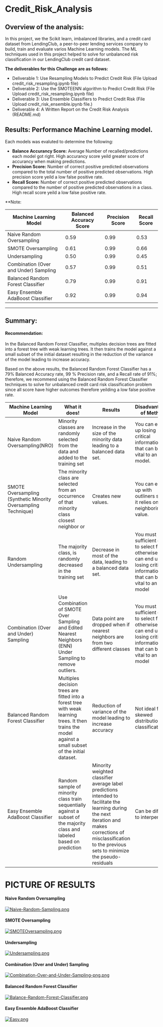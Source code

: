 # Credit_Risk_Analysis

## Overview of the analysis: 
In this project, we the Scikit learn, imbalanced libraries, and a credit card dataset from LendingClub, a peer-to-peer lending services company to build, train and evaluate varios Machine Learning models. The ML techniques used in this project helped to solve for unbalanced risk classification in our LendingClub credit card dataset.

**The deliverables for this Challenge are as follows:**
- Deliverable 1: Use Resampling Models to Predict Credit Risk (File Upload credit_risk_resampling.ipynb file)
- Deliverable 2: Use the SMOTEENN algorithm to Predict Credit Risk (File Upload credit_risk_resampling.ipynb file)
- Deliverable 3: Use Ensemble Classifiers to Predict Credit Risk (File Upload credit_risk_ensemble.ipynb file.)
- Deliverable 4: A Written Report on the Credit Risk Analysis (README.md)


## Results:  Performance Machine Learning model. 
Each models was evaluted to determine the following: 
- **Balance Accurancy Score:**
Average Number of recalled/predictions each model got right.  High accurancy score yeild greater score of accurancy when making predictions. 
- **Precision Score:**
Number of correct positive predicted observations compared to the total number of positive predicted observations. High precision score yeild a low false positive rate. 
- **Recall Score:**
Number of correct positive predicted observations compared to the number of positive predicted observations in a class. High recall score yeild a low false positive rate.



**Note:

Machine Learning Model | Balanced Accuracy Score| Precision Score| Recall Score
------------ | -------------  | ------------- | -------------
Naive Random Oversampling| 0.59 | 0.99|  0.53
SMOTE Oversampling | 0.61 | 0.99| 0.66
Undersampling | 0.50 | 0.99| 0.45
Combination (Over and Under) Sampling | 0.57 | 0.99| 0.51
Balanced Random Forest Classifier | 0.79 |  0.99 |  0.91 
Easy Ensemble AdaBoost Classifier | 0.92 | 0.99 | 0.94 

<hr> </hr>



## Summary: 
#### Recommendation: 
In the Balanced Random Forest Classifier, multiples decision trees are fitted into a forest tree with weak learning trees. It then trains the model against a small subset of the initial dataset resulting in the reduction of the variance of the model leading to increase accuracy. 

Based on the above results, the Balanced Random Forest Classifier has a 79% Balanced Accuracy rate, 99 % Precision rate, and a Recall rate of 91%; therefore, we recommend using the Balanced Random Forest Classifier techniques to solve for unbalanced credit card risk classification problem since all score have higher outcomes therefore yeilding a low false positive rate.

Machine Learning Model | What it does!| Results  | Disadvantages of Method
------------ | -------------  | ------------- | -------------
Naive Random Oversampling(NRO)| Minority classes are randomly selected from the data and added to the training set | Increase in the size of the minority data leading to a balanced data set.| You can end up losing critical information that can be vital to an ML model.
SMOTE Oversampling (Synthetic Minority Oversampling Technique) | The minority class are selected from an occurrence of that minority class closest neighbor or | Creates new values. | You can end up with outliners since it relies on the neighboring value.
Random Undersampling | The majority class, is randomly decreased in the training set | Decrease in most of the data, leading to a balanced data set.|  You  must have sufficient data to select from; otherwise, we can end up losing critical information that can be vital to an ML model
Combination (Over and Under) Sampling | Use Combination of SMOTE Over Sampling and Edited Nearest Neighbors (ENN) Under Sampling to remove outliers.  | Data point are dropped when if nearest neighbors are from two different classes | You  must have sufficient data to select from; otherwise, we can end up losing critical information that can be vital to an ML model
Balanced Random Forest Classifier | Multiples decision trees are fitted into a forest tree with weak learning trees. It then trains the model against a small subset of the initial dataset. | Reduction of variance of the model leading to increase accuracy  | Not ideal for skewed distribution classification
Easy Ensemble AdaBoost Classifier | Random sample of minority class train sequentially against a subset of the majority class and labeled based on prediction | Minority weighted classifier average label predictions intended to facilitate the learning during the next iteration and makes corrections of misclassification to the previous sets to minimize the pseudo-residuals  | Can be difficult to interperet 

# PICTURE OF RESULTS 
#### Naive Random Oversampling
[![Naive-Random-Sampling.png](https://i.postimg.cc/K8X6vP8s/Naive-Random-Sampling.png)](https://postimg.cc/VdRGKbMj)

#### SMOTE Oversampling  
[![SMOTEOversampling.png](https://i.postimg.cc/XvLm8tcT/SMOTEOversampling.png)](https://postimg.cc/yJJL6QGP)

#### Undersampling
[![Undersampling.png](https://i.postimg.cc/cL95tfxS/Undersampling.png)](https://postimg.cc/xXmPWJNx)

#### Combination (Over and Under) Sampling 
[![Combination-Over-and-Under-Sampling-png.png](https://i.postimg.cc/3RSMKzkg/Combination-Over-and-Under-Sampling-png.png)](https://postimg.cc/G8ygK7J2)

#### Balanced Random Forest Classifier 
[![Balance-Random-Forest-Classifier.png](https://i.postimg.cc/05njSNwf/Balance-Random-Forest-Classifier.png)](https://postimg.cc/ThyTMfQL)

#### Easy Ensemble AdaBoost Classifier
[![Easy.png](https://i.postimg.cc/8c9qvWBc/Easy.png)](https://postimg.cc/D4QjkSN3)
